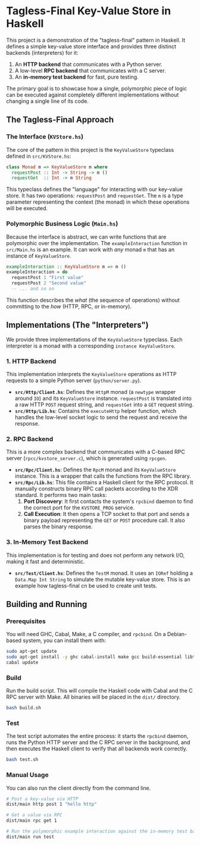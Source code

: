 # Tagless-Final Key-Value Store in Haskell

This project is a demonstration of the "tagless-final" pattern in Haskell. It defines a simple key-value store interface and provides three distinct backends (interpreters) for it:

1.  An **HTTP backend** that communicates with a Python server.
2.  A low-level **RPC backend** that communicates with a C server.
3.  An **in-memory test backend** for fast, pure testing.

The primary goal is to showcase how a single, polymorphic piece of logic can be executed against completely different implementations without changing a single line of its code.

## The Tagless-Final Approach

### The Interface (`KVStore.hs`)

The core of the pattern in this project is the `KeyValueStore` typeclass defined in `src/KVStore.hs`:

```haskell
class Monad m => KeyValueStore m where
  requestPost :: Int -> String -> m ()
  requestGet  :: Int -> m String
```

This typeclass defines the "language" for interacting with our key-value store. It has two operations: `requestPost` and `requestGet`. The `m` is a type parameter representing the context (the monad) in which these operations will be executed.

### Polymorphic Business Logic (`Main.hs`)

Because the interface is abstract, we can write functions that are polymorphic over the implementation. The `exampleInteraction` function in `src/Main.hs` is an example. It can work with *any* monad `m` that has an instance of `KeyValueStore`.

```haskell
exampleInteraction :: KeyValueStore m => m ()
exampleInteraction = do
  requestPost 1 "First value"
  requestPost 2 "Second value"
  -- ... and so on
```

This function describes the *what* (the sequence of operations) without committing to the *how* (HTTP, RPC, or in-memory).

## Implementations (The "Interpreters")

We provide three implementations of the `KeyValueStore` typeclass. Each interpreter is a monad with a corresponding `instance KeyValueStore`.

### 1. HTTP Backend

This implementation interprets the `KeyValueStore` operations as HTTP requests to a simple Python server (`python/server.py`).

*   **`src/Http/Client.hs`**: Defines the `HttpM` monad (a `newtype` wrapper around `IO`) and its `KeyValueStore` instance. `requestPost` is translated into a raw HTTP `POST` request string, and `requestGet` into a `GET` request string.
*   **`src/Http/Lib.hs`**: Contains the `executeHttp` helper function, which handles the low-level socket logic to send the request and receive the response.

### 2. RPC Backend

This is a more complex backend that communicates with a C-based RPC server (`rpcc/kvstore_server.c`), which is generated using `rpcgen`.

*   **`src/Rpc/Client.hs`**: Defines the `RpcM` monad and its `KeyValueStore` instance. This is a wrapper that calls the functions from the RPC library.
*   **`src/Rpc/Lib.hs`**: This file contains a Haskell client for the RPC protocol. It manually constructs binary RPC call packets according to the XDR standard. It performs two main tasks:
    1.  **Port Discovery**: It first contacts the system's `rpcbind` daemon to find the correct port for the `KVSTORE_PROG` service.
    2.  **Call Execution**: It then opens a TCP socket to that port and sends a binary payload representing the `GET` or `POST` procedure call. It also parses the binary response.

### 3. In-Memory Test Backend

This implementation is for testing and does not perform any network I/O, making it fast and deterministic.

*   **`src/Test/Client.hs`**: Defines the `TestM` monad. It uses an `IORef` holding a `Data.Map Int String` to simulate the mutable key-value store. This is an example how tagless-final cn be used to create unit tests.

## Building and Running

### Prerequisites

You will need GHC, Cabal, Make, a C compiler, and `rpcbind`. On a Debian-based system, you can install them with:
```bash
sudo apt-get update
sudo apt-get install -y ghc cabal-install make gcc build-essential libtirpc-dev rpcbind
cabal update
```

### Build

Run the build script. This will compile the Haskell code with Cabal and the C RPC server with Make. All binaries will be placed in the `dist/` directory.
```bash
bash build.sh
```

### Test

The test script automates the entire process: it starts the `rpcbind` daemon, runs the Python HTTP server and the C RPC server in the background, and then executes the Haskell client to verify that all backends work correctly.
```bash
bash test.sh
```

### Manual Usage

You can also run the client directly from the command line.

```bash
# Post a key-value via HTTP
dist/main http post 1 "hello http"

# Get a value via RPC
dist/main rpc get 1

# Run the polymorphic example interaction against the in-memory test backend
dist/main run test
```